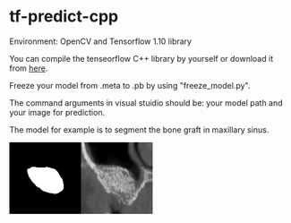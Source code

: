 # tf-predict-cpp

Environment: OpenCV and Tensorflow 1.10 library

You can compile the tenseorflow C++ library by yourself or download it from [here](https://github.com/fo40225/tensorflow-windows-wheel).

Freeze your model from .meta to .pb by using "freeze_model.py".

The command arguments in visual stuidio should be: your model path and your image for prediction.

The model for example is to segment the bone graft in maxillary sinus.

![](https://github.com/dzzhang96/tf-predict-cpp/blob/master/test/Img8_235.JPEG)![](https://github.com/dzzhang96/tf-predict-cpp/blob/master/test/Img8_235.jpg)
